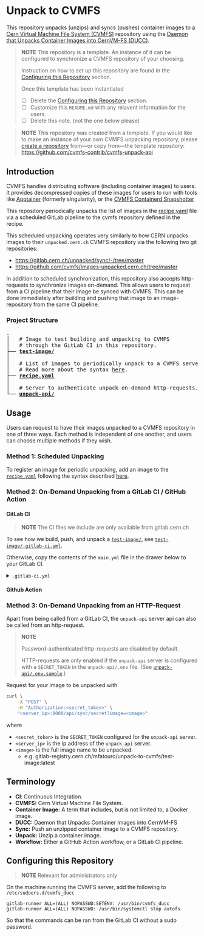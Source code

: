 # Unpack to CVMFS

This repository unpacks (unzips) and syncs (pushes) container images to a [Cern Virtual Machine File System (CVMFS)](https://cvmfs.readthedocs.io/en/stable/) repository using the [Daemon that Unpacks Container Images into CernVM-FS (DUCC)](https://cvmfs.readthedocs.io/en/stable/cpt-ducc.html).

> **NOTE**
> This repository is a template. An instance of it can be configured to synchronize a CVMFS repository of your choosing.
>
> Instruction on how to set up this repository are found in the [Configuring this Repository](#configuring-this-repository) section.
>
> Once this template has been instantiated
>
> - [ ] Delete the [Configuring this Repository](#configuring-this-repository) section.
> - [ ] Customize this `README.md` with any relavent information for the users.
> - [ ] Delete this note. (not the one below please)

> **NOTE** This repository was created from a template.
> If you would like to make an instance of your own CVMFS unpacking repository, please [create a repository](https://docs.github.com/en/repositories/creating-and-managing-repositories/creating-a-repository-from-a-template) from—or copy from—the template repository: https://github.com/cvmfs-contrib/cvmfs-unpack-api

## Introduction

CVMFS handles distributing software (including container images) to users.
It provides decompressed copies of these images for users to run with tools like [Apptainer](https://apptainer.org/) (formerly singularity), or the [CVMFS Containerd Snapshotter](https://github.com/cvmfs/cvmfs/tree/devel/snapshotter)

This repository periodically unpacks the list of images in the [recipe.yaml](recipe.yaml) file via a scheduled GitLab pipeline to the cvmfs repository defined in the recipe.

This scheduled unpacking operates very similarly to how CERN unpacks images to their `unpacked.cern.ch` CVMFS repository via the following two git repositories:

- https://gitlab.cern.ch/unpacked/sync/-/tree/master
- https://github.com/cvmfs/images-unpacked.cern.ch/tree/master

In addition to scheduled synchronization, this repository also accepts http-requests to synchronize images on-demand.
This allows users to request from a CI pipeline that their image be synced with CVMFS.
This can be done immediately after building and pushing that image to an image-repository from the same CI pipeline.

### Project Structure

<pre>
.
│   # Image to test building and unpacking to CVMFS
│   # through the GitLab CI in this repository.
├── <b><a href=test-image>test-image/</a></b>
│
│   # List of images to periodically unpack to a CVMFS server.
│   # Read more about the syntax <a href=https://cvmfs.readthedocs.io/en/stable/cpt-containers.html#image-wishlist-syntax>here</a>.
├── <b><a href=recipe.yaml>recipe.yaml</a></b>
│
│   # Server to authenticate unpack-on-demand http-requests.
└── <b><a href=unpack-api>unpack-api/</a></b>
</pre>

## Usage

Users can request to have their images unpacked to a CVMFS repository in one of three ways. Each method is independent of one another, and users can choose multiple methods if they wish.

### Method 1: Scheduled Unpacking

To register an image for periodic unpacking, add an image to the [`recipe.yaml`](recipe.yaml) following the syntax described [here](https://cvmfs.readthedocs.io/en/stable/cpt-containers.html#image-wishlist-syntax).

### Method 2: On-Demand Unpacking from a GitLab CI / GitHub Action

#### GitLab CI

> **NOTE** The CI files we include are only available from gitlab.cern.ch

To see how we build, push, and unpack a [`test-image/`](test-image), see [`test-image/.gitlab-ci.yml`](test-image/.gitlab-ci.yml).

Otherwise, copy the contents of the `main.yml` file in the drawer below to your GitLab CI.

<details>
<summary> <code>.gitlab-ci.yml</code></summary>

```yaml
include:
  - project: 'https://gitlab.cern.ch/ci-tools/container-image-ci-templates'
    file: 'kaniko-image.gitlab-ci.yml'
  - project: 'https://gitlab.cern.ch/mfatouro/unpack-to-cvmfs'
    file: 'test-image/.gitlab-ci.yml'

stages:
  - build
  - notify


variables:
  IMAGE: "${CI_REGISTRY_IMAGE}:${CI_COMMIT_SHORT_SHA}"


build_and_push:
  stage: build
  extends: .build_kaniko
  rules:
    - if: $CI_PIPELINE_SOURCE == "push"
  tags:  # overrides the tags of .build_kaniko
    - docker
  variables:
    REGISTRY_IMAGE_PATH: "${IMAGE}"
    PUSH_IMAGE: "true"


notify_ducc:
  stage: notify
  extends: .notify_ducc
  rules:
    - if: $CI_PIPELINE_SOURCE == "push"
  tags:
    - shell
    - authentication-server
  variables:
    IMAGE: "${IMAGE}"
    EXTRA_TAGS: 'latest'
    AUTHENTICATION_SERVER: 0.0.0.0
```

</details>

#### Github Action

### Method 3: On-Demand Unpacking from an HTTP-Request

Apart from being called from a GitLab CI, the `unpack-api` server api can also be called from an http-request.

> **NOTE**
>
> Password-authenticated http-requests are disabled by default.
>
> HTTP-requests are only enabled if the `unpack-api` server is configured with
> a `SECRET_TOKEN` in the `unpack-api/.env` file.
> (See [`unpack-api/.env.sample`](unpack-api/.env.sample).)

Request for your image to be unpacked with

```bash
curl \
    -X "POST" \
    -H "Authorization:<secret_token>" \
    "<server_ip>:8000/api/sync/secret?image=<image>"
```

where

- `<secret_token>` is the `SECRET_TOKEN` configured for the `unpack-api` server.
- `<server_ip>` is the ip address of the `unpack-api` server.
- `<image>` is the full image name to be unpacked.
  - e.g. gitlab-registry.cern.ch/mfatouro/unpack-to-cvmfs/test-image:latest

## Terminology

- **CI**: Continuous Integration.
- **CVMFS:** Cern Virtual Machine File System.
- **Container Image:** A term that includes, but is not limited to, a Docker image.
- **DUCC:** Daemon that Unpacks Container Images into CernVM-FS
- **Sync:** Push an unzipped container image to a CVMFS repository.
- **Unpack:** Unzip a container image.
- **Workflow:** Either a GitHub Action workflow, or a GitLab CI pipeline.

## Configuring this Repository

> **NOTE** Relevant for administrators only

On the machine running the CVMFS server, add the following to `/etc/sudoers.d/cvmfs_ducc`

```
gitlab-runner ALL=(ALL) NOPASSWD:SETENV: /usr/bin/cvmfs_ducc
gitlab-runner ALL=(ALL) NOPASSWD: /usr/bin/systemctl stop autofs
```

So that the commands can be ran from the GitLab CI without a sudo password.
